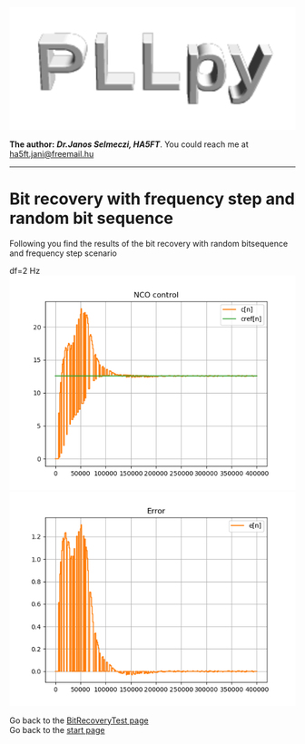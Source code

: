 ![pllpy logo](images/pllpy_logo.svg  "pllpy")

**The author:** ***Dr.Janos Selmeczi, HA5FT***. You could reach me at <ha5ft.jani@freemail.hu>
***
# Bit recovery with frequency step and random bit sequence

Following you find the results of the bit recovery with random bitsequence and frequency step scenario

df=2 Hz
![NCO control](results/brl_f0160_BL4_phiPM65.6_dteta0_df2_bmode0_NCO_control.png  "NCO control")
![phase step](results/brl_f0160_BL4_phiPM65.6_dteta0_df2_bmode0_phase_error.png  "phase step")

Go back to the [BitRecoveryTest page](test_BitRecoveryTest.md)\
Go back to the [start page](../README.md)

